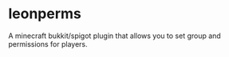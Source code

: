 # leonperms
A minecraft bukkit/spigot plugin that allows you to set group and permissions for players.
